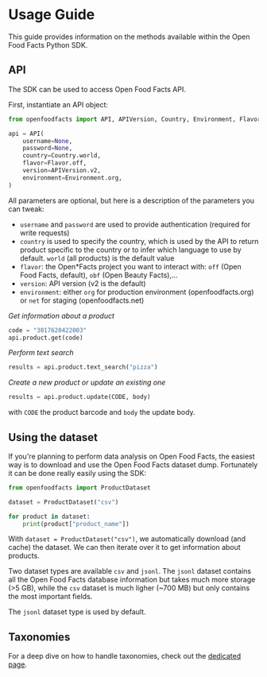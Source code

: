 # Usage Guide

This guide provides information on the methods available within the Open Food Facts Python SDK.

## API

The SDK can be used to access Open Food Facts API.

First, instantiate an API object:

```python
from openfoodfacts import API, APIVersion, Country, Environment, Flavor

api = API(
    username=None,
    password=None,
    country=Country.world,
    flavor=Flavor.off,
    version=APIVersion.v2,
    environment=Environment.org,
)
```

All parameters are optional, but here is a description of the parameters you can tweak:

- `username` and `password` are used to provide authentication (required for write requests)
- `country` is used to specify the country, which is used by the API to return product specific to the country or to infer which language to use by default. `world` (all products) is the default value
- `flavor`: the Open*Facts project you want to interact with: `off` (Open Food Facts, default), `obf` (Open Beauty Facts),...
- `version`: API version (v2 is the default)
- `environment`: either `org` for production environment (openfoodfacts.org) or `net` for staging (openfoodfacts.net)


*Get information about a product*

```python
code = "3017620422003"
api.product.get(code)
```

*Perform text search*

```python
results = api.product.text_search("pizza")
```

*Create a new product or update an existing one*

```python
results = api.product.update(CODE, body)
```

with `CODE` the product barcode and `body` the update body.

## Using the dataset

If you're planning to perform data analysis on Open Food Facts, the easiest way is to download and use the Open Food Facts dataset dump.
Fortunately it can be done really easily using the SDK:

```python
from openfoodfacts import ProductDataset

dataset = ProductDataset("csv")

for product in dataset:
    print(product["product_name"])
```

With `dataset = ProductDataset("csv")`, we automatically download (and cache) the dataset. We can then iterate over it to get information about products.

Two dataset types are available `csv` and `jsonl`. The `jsonl` dataset contains all the Open Food Facts database information but takes much more storage (>5 GB), while the `csv` dataset is much ligher (~700 MB) but only contains the most important fields.

The `jsonl` dataset type is used by default.


## Taxonomies

For a deep dive on how to handle taxonomies, check out the [dedicated page](./handle_taxonomies.md).